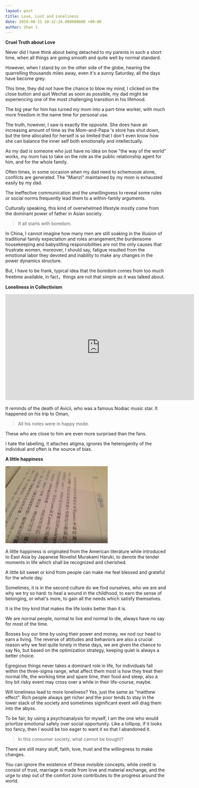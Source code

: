 ```yaml
---
layout: post
title: Love, Lust and Loneliness
date: 2019-08-31 10:32:24.000000000 +09:00
author: Shan J.
---
```


**Cruel Truth about Love**

Never did I have think about being detached to my parents in such a short time, when all things are going smooth and quite well by normal standard. 

However, when I stand by on the other side of the globe, hearing the quarrelling thousands miles away, even it's a sunny Saturday, all the days have become grey.

This time, they did not have the chance to blow my mind, I clicked on the close button and quit Wechat as soon as possible, my dad might be experiencing one of the most challenging transition in his lifehood.

The big year for him has turned my mom into a part-time worker, with much more freedom in the name time for personal use. 

The truth, however, I saw is exactly the opposite. She does have an increasing amount of time as the Mom-and-Papa 's store has shut down,  but the time allocated for herself is so limited that I don't even know how she can balance the inner self both emotionally and intellectually. 

As my dad is someone who just have no idea on how "the way of the world" works, my mom has to take on the role as the public relationship agent for him, and for the whole family. 

Often times, in some occasion when my dad need to schemooze alone, confilcts are generated. The "Mianzi" maintained by my mom is exhausted easily by my dad.

The ineffective communication and the unwillingness to reveal some rules or social norms frequently lead them to a within-family arguments.

Culturally speaking, this kind of overwhelmed lifestyle mostly come from the dominant power of father in Asian society.

> It all starts with boredom. 

In China, I cannot imagine how many men are still soaking in the illusion of traditional family expectation and roles arrangement,the burdensome housekeeping and babysitting responsibilities are not the only causes that frustrate women, moreover, I should say, fatigue resulted from the emotional labor they devoted and inability to make any changes in the power dynamics structure.

But, I have to be frank, typical idea that the boredom comes from too much freetime available, in fact，things are not that simple as it was talked about.


**Loneliness in Collectivism**

<iframe width="590" height="330" src="https://www.youtube.com/embed/nx2iLOvP0rM" frameborder="0" allow="accelerometer; autoplay; encrypted-media; gyroscope; picture-in-picture" allowfullscreen></iframe>

It reminds of the death of Avicii, who was a famous Nodiac music star. It happened on his trip to Oman, 

>  All his notes were in happy mode.

These who are close to him are even more surprised than the fans. 

I hate the labelling, it attaches atigma, ignores the heterogenity of the individual and often is the source of bias.


**A little happiness**

![Notre Dame Cathedral fire](/img/64.jpg)

A little happiness is originated from the American literature while introduced to East Asia by Japanese Novelist Murakami Haruki, to denote the tender moments in life which shall be recognized and cherished.

A little bit sweet or kind from people can make me feel blessed and grateful for the whole day. 

Sometimes, it is in the second culture do we find ourselves, who we are and why we try so hard: to heal a wound in the childhood, to earn the sense of belonging, or what's more, to gain all the needs which satisfy themselves. 

It is the tiny kind that makes the life looks better than it is. 

We are normal people, normal to live and normal to die, always have no say for most of the time. 

Bosses buy our time by using their power and money, we nod our head to earn a living. The reverse of attitudes and behaviors are also a crucial reason why we feel quite lonely in these days, we are given the chance to say No, but based on the optimization strategy, keeping quiet is always a better choice. 

Egregious things never takes a dominant role in life, for individuals fall within the three-sigma range, what affect them most is how they treat their normal life, the working time and spare time, their food and sleep, also a tiny bit risky event may cross over a while in their life-course, maybe. 

Will loneliness lead to more loneliness? Yes, just the same as "matthew effect". Rich people always get richer and the poor tends to stay in the lower stack of the society and sometimes siginificant event will drag them into the abyss.

To be fair, by using a psychoanalysis for myself, I am the one who would priortize emotional safety over social opportunity. Like a lollipop, if it looks too fancy, then I would be too eager to want it so that I abandoned it. 

>  In this consumer society, what cannot be bought?

There are still many stuff, faith, love, trust and the willingness to make changes. 

You can ignore the existence of these invisible concepts, while credit is consist of trust, marriage is made from love and material exchange, and the urge to step out of the comfort zone contributes to the progress around the world. 

